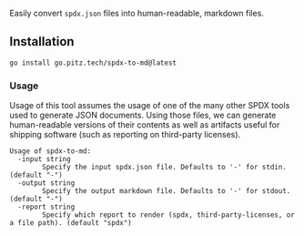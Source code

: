 Easily convert `spdx.json` files into human-readable, markdown files.

## Installation

```shell
go install go.pitz.tech/spdx-to-md@latest
```

### Usage

Usage of this tool assumes the usage of one of the many other SPDX tools used to generate JSON documents. Using those
files, we can generate human-readable versions of their contents as well as artifacts useful for shipping software (such
as reporting on third-party licenses).

```shell
Usage of spdx-to-md:
  -input string
        Specify the input spdx.json file. Defaults to '-' for stdin. (default "-")
  -output string
        Specify the output markdown file. Defaults to '-' for stdout. (default "-")
  -report string
        Specify which report to render (spdx, third-party-licenses, or a file path). (default "spdx")
```
